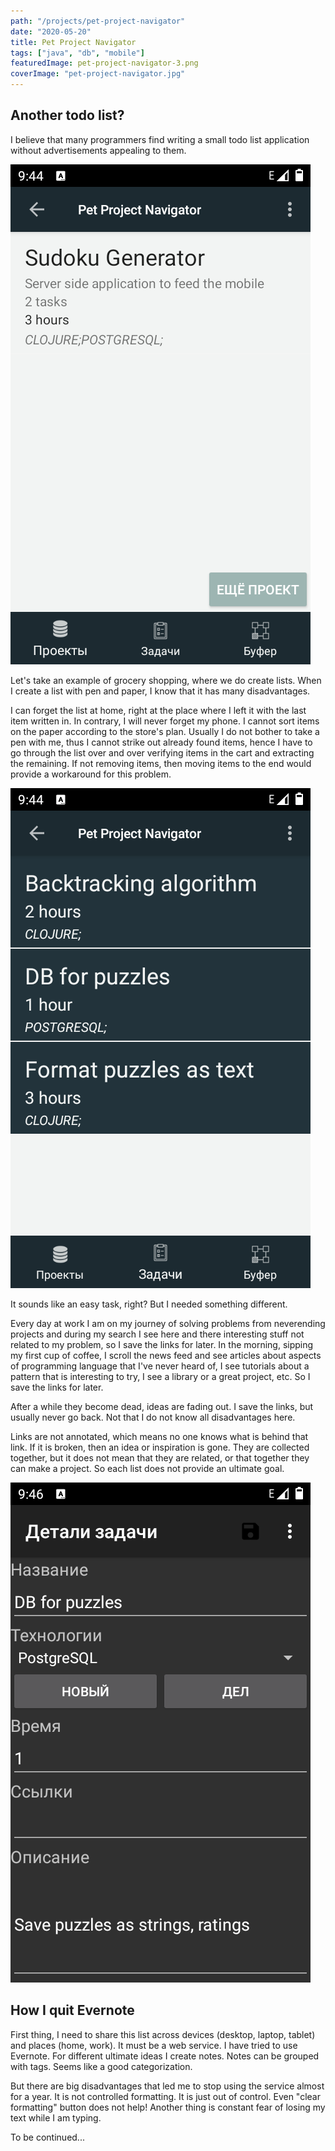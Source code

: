 ```yaml
---
path: "/projects/pet-project-navigator"
date: "2020-05-20"
title: Pet Project Navigator
tags: ["java", "db", "mobile"]
featuredImage: pet-project-navigator-3.png
coverImage: "pet-project-navigator.jpg"
---
```


## Another todo list?

I believe that many programmers find writing a small todo list application without advertisements appealing to them.

![List of projects](./pet-project-navigator-1.png)

Let's take an example of grocery shopping, where we do create lists. When I create a list with pen and paper, I know that it has many disadvantages.

I can forget the list at home, right at the place where I left it with the last item written in. In contrary, I will never forget my phone.
I cannot sort items on the paper according to the store's plan.
Usually I do not bother to take a pen with me, thus I cannot strike out already found items, hence I have to go through the list over and over verifying items in the cart and extracting the remaining. If not removing items, then moving items to the end would provide a workaround for this problem.

![List of tasks](./pet-project-navigator-2.png)

It sounds like an easy task, right? But I needed something different. 

Every day at work I am on my journey of solving problems from neverending projects and during my search I see here and there interesting stuff not related to my problem, so I save the links for later. In the morning, sipping my first cup of coffee, I scroll the news feed and see articles about aspects of programming language that I've never heard of, I see tutorials about a pattern that is interesting to try, I see a library or a great project, etc. So I save the links for later.

After a while they become dead, ideas are fading out. I save the links, but usually never go back. Not that I do not know all disadvantages here.

Links are not annotated, which means no one knows what is behind that link. If it is broken, then an idea or inspiration is gone.
They are collected together, but it does not mean that they are related, or that together they can make a project. So each list does not provide an ultimate goal.

![Creating a task](./pet-project-navigator-6.png)



## How I quit Evernote

First thing, I need to share this list across devices (desktop, laptop, tablet) and places (home, work). It must be a web service. I have tried to use Evernote. For different ultimate ideas I create notes. Notes can be grouped with tags. Seems like a good categorization. 

But there are big disadvantages that led me to stop using the service almost for a year. It is not controlled formatting. It is just out of control. Even "clear formatting" button does not help! Another thing is constant fear of losing my text while I am typing. 

To be continued...